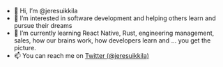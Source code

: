 - 👋 Hi, I’m @jeresuikkila
- 👀 I’m interested in software development and helping others learn and pursue their dreams
- 🌱 I’m currently learning React Native, Rust, engineering management, sales, how our brains work, how developers learn and ... you get the picture.
- 📫 You can reach me on [Twitter (@jeresuikkila)](https://twitter.com/jeresuikkila)

<!---
jeresuikkila/jeresuikkila is a ✨ special ✨ repository because its `README.md` (this file) appears on your GitHub profile.
You can click the Preview link to take a look at your changes.
--->
